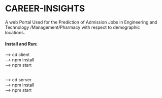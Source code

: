 # CAREER-INSIGHTS
A web Portal Used for the Prediction of Admission Jobs in Engineering and Technology /Management/Pharmacy with respect to demographic locations. 

#### Install and Run: 
--> cd client <br>
--> npm install <br>
--> npm start <br> <br>

--> cd server <br>
--> npm install <br>
--> npm start <br>
